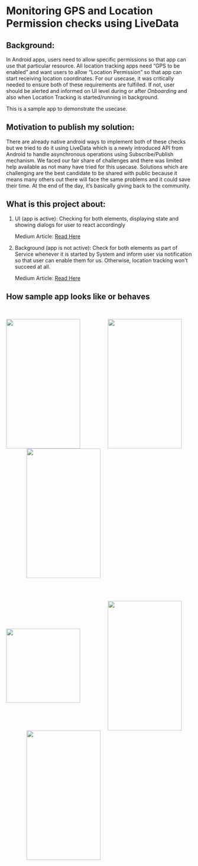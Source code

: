 # Monitoring GPS and Location Permission checks using LiveData

## Background:

In Android apps, users need to allow specific permissions so that app can use that particular resource. All location tracking apps need “GPS to be enabled” and want users to allow “Location Permission” so that app can start receiving location coordinates. For our usecase, it was critically needed to ensure both of these requirements are fulfilled. If not, user should be alerted and informed on UI level during or after *Onboarding* and also when Location Tracking is started/running in background. 

This is a sample app to demonstrate the usecase. 

## Motivation to publish my solution:

There are already native android ways to implement both of these checks but we tried to do it using LiveData which is a newly introduced API from Android to handle asynchronous operations using Subscribe/Publish mechanism. We faced our fair share of challenges and there was limited help available as not many have tried for this usecase. Solutions which are challenging are the best candidate to be shared with public because it means many others out there will face the same problems and it could save their time. At the end of the day, it’s basically giving back to the community. 

## What is this project about:

1) UI (app is active): Checking for both elements, displaying state and showing dialogs for user to react accordingly

    Medium Article: [Read Here](https://medium.com/ki-labs-engineering/monitoring-gps-and-location-permission-checks-using-livedata-part-1-278907344b77)

2) Background (app is not active): Check for both elements as part of Service whenever it is started by System and inform user via notification so that user can enable them for us. Otherwise, location tracking won’t succeed at all.

    Medium Article: [Read Here](https://medium.com/ki-labs-engineering/monitoring-gps-and-location-permission-checks-using-livedata-part-2-d8822ab951a6)

## How sample app looks like or behaves

<br>

<img src="https://user-images.githubusercontent.com/273389/47611112-c152a500-da5e-11e8-85dd-73dbd1cd1e7c.png" width="200" height="350" align="middle"> &nbsp; &nbsp; &nbsp; &nbsp; &nbsp; &nbsp; &nbsp; &nbsp; &nbsp; 
<img src="https://user-images.githubusercontent.com/273389/47611114-cb74a380-da5e-11e8-8a78-18b315703620.png" width="200" height="350" align="middle"> 
&nbsp; &nbsp; &nbsp; &nbsp; &nbsp; &nbsp; &nbsp; &nbsp; &nbsp; &nbsp; 
<img src="https://user-images.githubusercontent.com/273389/47611116-d2031b00-da5e-11e8-8875-3c9fb9d6bfc2.png" width="200" height="350" align="middle">

<br><br>

<img src="https://user-images.githubusercontent.com/273389/47611109-b13ac580-da5e-11e8-8464-930819aa476c.png" width="200" height="200" align="middle"> &nbsp; &nbsp; &nbsp; &nbsp; &nbsp; &nbsp; &nbsp; &nbsp; &nbsp; 
<img src="https://media.giphy.com/media/xWfplzYLnWSF3zivrm/giphy.gif" width="200" height="350" align="middle"> 
&nbsp; &nbsp; &nbsp; &nbsp; &nbsp; &nbsp; &nbsp; &nbsp; &nbsp; &nbsp; 
<img src="https://media.giphy.com/media/1ynT3NyWY0daNA8XEk/giphy.gif" width="200" height="350" align="middle">



